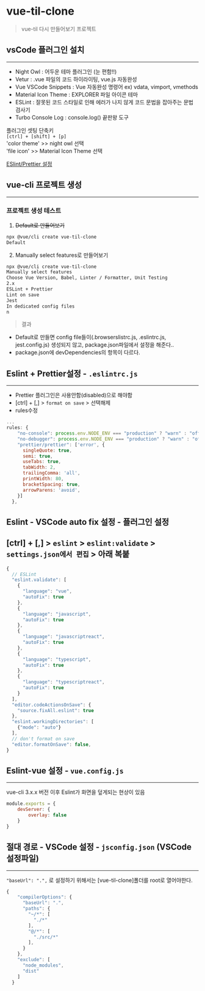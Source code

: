 # vue-til-clone
> vue-til 다시 만들어보기 프로젝트 

## vsCode 플러그인 설치
---
- Night Owl : 어두운 테마 플러그인 (눈 편함!!)
- Vetur : .vue 파일의 코드 하이라이팅, vue.js 자동완성
- Vue VSCode Snippets : Vue 자동완성 명령어 ex) vdata, vimport, vmethods
- Material Icon Theme : EXPLORER 파일 아이콘 테마
- ESLint : 잘못된 코드 스타일로 인해 에러가 나지 않게 코드 문법을 잡아주는 문법 검사기
- Turbo Console Log : console.log() 끝판왕 도구

플러그인 셋팅 단축키  
`[ctrl] + [shift] + [p]`  
'color theme' >> night owl 선택  
'file icon' >> Material Icon Theme 선택 

[ESlint/Prettier 설정](https://joshua1988.github.io/web-development/vuejs/boost-productivity/)


## vue-cli 프로젝트 생성
---

### 프로젝트 생성 테스트 

1. ~~Default로 만들어보기~~
```bash
npx @vue/cli create vue-til-clone
Default
```  
2. Manually select features로 만들어보기

```bash
npx @vue/cli create vue-til-clone
Manually select features
Choose Vue Version, Babel, Linter / Formatter, Unit Testing
2.x
ESLint + Prettier
Lint on save
Jest
In dedicated config files
n
```
> 결과   
- Default로 만들면 config file들이(.browserslistrc.js, .eslintrc.js, jest.config.js)  생성되지 않고, package.json파일에서 설정을 해준다..
- package.json에 devDependencies의 항목이 다르다.
  


## Eslint + Prettier설정 - `.eslintrc.js`
---
- Prettier 플러그인은 사용안함(disabled)으로 해야함
- [ctrl] + [,] > `format on save` >  선택해제
- rules수정
```javascript
...
rules: {
    "no-console": process.env.NODE_ENV === "production" ? "warn" : "off",
    "no-debugger": process.env.NODE_ENV === "production" ? "warn" : "off",
    "prettier/prettier": ['error', {
      singleQuote: true,
      semi: true,
      useTabs: true,
      tabWidth: 2,
      trailingComma: 'all',
      printWidth: 80,
      bracketSpacing: true,
      arrowParens: 'avoid',
    }]
  },
```
## Eslint - VSCode auto fix 설정 - 플러그인 설정
[ctrl] + [,] > `eslint` > `eslint:validate` > `settings.json에서 편집` > 아래 복붙
---
```javascript
{
  // ESLint
  "eslint.validate": [
    {
      "language": "vue",
      "autoFix": true
    },
    {
      "language": "javascript",
      "autoFix": true
    },
    {
      "language": "javascriptreact",
      "autoFix": true
    },
    {
      "language": "typescript",
      "autoFix": true
    },
    {
      "language": "typescriptreact",
      "autoFix": true
    }
  ],
  "editor.codeActionsOnSave": {
    "source.fixAll.eslint": true
  },
  "eslint.workingDirectories": [
    {"mode": "auto"}
  ],
  // don't format on save
  "editor.formatOnSave": false,  
}
```

## Eslint-vue 설정 - `vue.config.js`
---
vue-cli 3.x.x 버전 이후 Eslint가 화면을 덮게되는 현상이 있음  
```javascript
module.exports = {
    devServer: {
        overlay: false
    }
}
```

## 절대 경로 - VSCode 설정 - `jsconfig.json` (VSCode 설정파일)
---
`"baseUrl": ".",` 로 설정하기 위해서는 [vue-til-clone]폴더를 root로 열어야한다.
```javascript
{
    "compilerOptions": {
      "baseUrl": ".",
      "paths": {
        "~/*": [
          "./*"
        ],
        "@/*": [
          "./src/*"
        ],
      }
    },
    "exclude": [
      "node_modules",
      "dist"
    ]
  }
```

